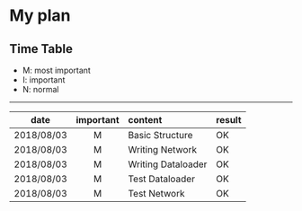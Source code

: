 # My plan

## Time Table
- M: most important
- I: important
- N: normal
----


|date       |important      |content                                    |result         |
|-------    |:------------: |:------------                              |---------      |
|2018/08/03 |M              |Basic Structure                            |OK             |
|2018/08/03 |M              |Writing Network                            |OK             |
|2018/08/03 |M              |Writing Dataloader                         |OK             |
|2018/08/03 |M              |Test Dataloader                            |OK             |
|2018/08/03 |M              |Test Network                               |OK             |
